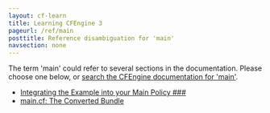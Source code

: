 ```yaml
---
layout: cf-learn
title: Learning CFEngine 3
pageurl: /ref/main
posttitle: Reference disambiguation for 'main'
navsection: none
---
```


The term 'main' could refer to several sections in the documentation. Please choose one below, or
[search the CFEngine documentation for 'main'](http://docs.cfengine.com/latest/search.html?q=main).

- [Integrating the Example into your Main Policy \#\#\#](http://docs.cfengine.com/latest/examples.html#integrating-the-example-into-your-main-policy-###)
- [main.cf: The Converted Bundle](http://docs.cfengine.com/latest/guide-design-center-design-center-write-sketch.html#main-cf-the-converted-bundle)

